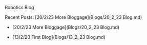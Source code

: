 Robotics Blog

Recent Posts:
[20/2/23 More Bloggage](Blogs/20_2_23 Blog.md)

* [20/2/23 More Bloggage](Blogs/20_2_23 Blog.md)

* [13/2/23 First Blog](Blogs/13_2_23 Blog.md)